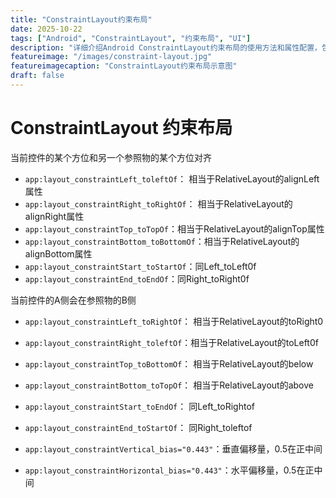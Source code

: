 ```yaml
---
title: "ConstraintLayout约束布局"
date: 2025-10-22
tags: ["Android", "ConstraintLayout", "约束布局", "UI"]
description: "详细介绍Android ConstraintLayout约束布局的使用方法和属性配置，包括约束关系和偏移量设置"
featureimage: "/images/constraint-layout.jpg"
featureimagecaption: "ConstraintLayout约束布局示意图"
draft: false
---
```


# ConstraintLayout 约束布局

当前控件的某个方位和另一个参照物的某个方位对齐

- `app:layout_constraintLeft_toleftOf`： 相当于RelativeLayout的alignLeft属性
- `app:layout_constraintRight_toRightOf`： 相当于RelativeLayout的alignRight属性
- `app:layout_constraintTop_toTopOf`：相当于RelativeLayout的alignTop属性
- `app:layout_constraintBottom_toBottomOf`：相当于RelativeLayout的alignBottom属性
- `app:layout_constraintStart_toStartOf`：同Left_toLeft0f
- `app:layout_constraintEnd_toEndOf`：同Right_toRight0f

当前控件的A侧会在参照物的B侧
- `app:layout_constraintLeft_toRightOf`： 相当于RelativeLayout的toRight0
- `app:layout_constraintRight_toleftOf`：相当于RelativeLayout的toLeft0f
- `app:layout_constraintTop_toBottomOf`： 相当于RelativeLayout的below
- `app:layout_constraintBottom_toTopOf`： 相当于RelativeLayout的above
- `app:layout_constraintStart_toEndOf`： 同Left_toRightof
- `app:layout_constraintEnd_toStartOf`： 同Right_toleftof

- `app:layout_constraintVertical_bias="0.443"`：垂直偏移量，0.5在正中间
- `app:layout_constraintHorizontal_bias="0.443"`：水平偏移量，0.5在正中间
